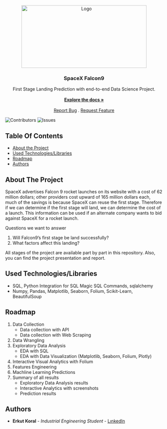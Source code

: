 <br/>
<p align="center">
  <a href="https://github.com/erkutkoral/SQLPROJECTS">
    <img src="http://www.nasa.gov/sites/default/files/thumbnails/image/m19-037_0.jpg" alt="Logo" width="400" height="200">
  </a>

  <h3 align="center">SpaceX Falcon9</h3>

  <p align="center">
    First Stage Landing Prediction with end-to-end Data Science Project.
    <br/>
    <br/>
    <a href="https://github.com/erkutkoral/Applied-Data-Science-Capstone"><strong>Explore the docs »</strong></a>
    <br/>
    <br/>
    <a href="https://github.com/erkutkoral/Applied-Data-Science-Capstone/issues">Report Bug</a>
    .
    <a href="https://github.com/erkutkoral/Applied-Data-Science-Capstone/issues">Request Feature</a>
  </p>
</p>

![Contributors](https://img.shields.io/github/contributors/erkutkoral/Applied-Data-Science-Capstone?color=dark-green) ![Issues](https://img.shields.io/github/issues/erkutkoral/Applied-Data-Science-Capstone) 

## Table Of Contents

* [About the Project](#about-the-project)
* [Used Technologies/Libraries](#built-with)
* [Roadmap](#roadmap)
* [Authors](#authors)


## About The Project

SpaceX advertises Falcon 9 rocket launches on its website with a cost of 62 million dollars; other providers cost upward of 165 million dollars each, much of the savings is because SpaceX can reuse the first stage. Therefore if we can determine if the first stage will land, we can determine the cost of a launch. This information can be used if an alternate company wants to bid against SpaceX for a rocket launch.

Questions we want to answer
1. Will Falcon9’s first stage be land successfully?
2. What factors affect this landing?

All stages of the project are available part by part in this repository.
Also, you can find the project presentation and report.

## Used Technologies/Libraries

* SQL, Python Integration for SQL Magic SQL Commands, sqlalchemy
* Numpy, Pandas, Matplotlib, Seaborn, Folium, Scikit-Learn, BeautifulSoup

## Roadmap

1. Data Collection
     * Data collection with API
     * Data collection with Web Scraping
2. Data Wrangling
3. Exploratory Data Analysis
     * EDA with SQL
     * EDA with Data Visualization (Matplotlib, Seaborn, Folium, Plotly)
4. Interactive Visual Analytics with Folium
5. Features Engineering
6. Machline Learning Predictions
7. Summary of all results
     * Exploratory Data Analysis results
     * Interactive Analytics with screenshots
     * Prediction results

## Authors

* **Erkut Koral** - *Industrial Engineering Student* - [LınkedIn](https://www.linkedin.com/in/erkutkoral/)
